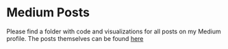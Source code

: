 # Medium Posts

Please find a folder with code and visualizations for all posts on my Medium profile. The posts themselves can be found [here](https://medium.com/@joshyazman)
